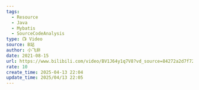```yaml
---
tags:
  - Resource
  - Java
  - Mybatis
  - SourceCodeAnalysis
type: 📺 Video
source: B站
author: 小飞非
date: 2021-08-15
url: https://www.bilibili.com/video/BV1J64y1q7V8?vd_source=84272a2d7f72158b38778819be5bc6ad
rate: 10
create_time: 2025-04-13 22:04
update_time: 2025/04/13 22:05
---
```

